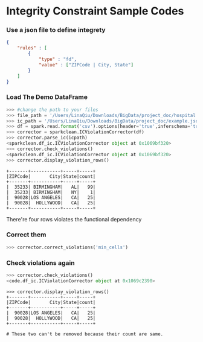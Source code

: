 # Integrity Constraint Sample Codes

### Use a json file to define integrety

~~~json
{
    "rules" : [
        {
            "type" : "fd",
            "value" : ["ZIPCode | City, State"]
        }
    ]
}
~~~


### Load The Demo DataFrame
~~~python
>>> #change the path to your files
>>> file_path = '/Users/LinaQiu/Downloads/BigData/project_doc/hospital.csv'
>>> ic_path = '/Users/LinaQiu/Downloads/BigData/project_doc/example.json'
>>> df = spark.read.format('csv').options(header='true',inferschema='true').load(path)
>>> corrector = sparkclean.ICViolationCorrector(df)
>>> corrector.parse_ic(icpath)
<sparkclean.df_ic.ICViolationCorrector object at 0x1069bf320>
>>> corrector.check_violations()
<sparkclean.df_ic.ICViolationCorrector object at 0x1069bf320>
>>> corrector.display_violation_rows()
~~~
~~~
+-------+-----------+-----+-----+                                               
|ZIPCode|       City|State|count|
+-------+-----------+-----+-----+
|  35233| BIRMINGHAM|   AL|   99|
|  35233| BIRMINGHAM|   NY|    1|
|  90028|LOS ANGELES|   CA|   25|
|  90028|  HOLLYWOOD|   CA|   25|
+-------+-----------+-----+-----+

~~~
There're four rows violates the functional dependency

### Correct them

~~~python
>>> corrector.correct_violations('min_cells')
~~~

### Check violations again

~~~python
>>> corrector.check_violations()                                                
<code.df_ic.ICViolationCorrector object at 0x1069c2390>
~~~
~~~
>>> corrector.display_violation_rows()
+-------+-----------+-----+-----+                                               
|ZIPCode|       City|State|count|
+-------+-----------+-----+-----+
|  90028|LOS ANGELES|   CA|   25|
|  90028|  HOLLYWOOD|   CA|   25|
+-------+-----------+-----+-----+

# These two can't be removed because their count are same.
~~~

